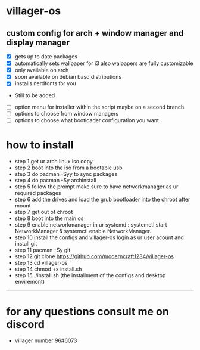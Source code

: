 # villager-os
## custom config for arch + window manager and display manager

- [X] gets up to date packages
- [X] automatically sets wallpaper for i3 also walpapers are fully customizable
- [X] only available on arch
- [x] soon available on debian basd distributions
- [X] installs nerdfonts for you
- Still to be added
 - [ ] option menu for installer within the script maybe on a second branch
 - [ ] options to choose from window managers
 - [ ] options to choose what bootloader configuration you want

# how to install

- step 1 get ur arch linux iso copy 
- step 2 boot into the iso from a bootable usb
- step 3 do pacman -Syy to sync packages
- step 4 do pacman -Sy archinstall
- step 5 follow the prompt make sure to have networkmanager as ur required packages
- step 6 add the drives and load the grub bootloader into the chroot after mount
- step 7 get out of chroot
- step 8 boot into the main os
- step 9 enable networkmanager in ur systemd : systemctl start NetworkManager & systemctl enable NetworkManager.
- step 10 install the configs and villager-os login as ur user acount and install git
- step 11 pacman -Sy git
- step 12 git clone https://github.com/moderncraft1234/villager-os
- step 13 cd villager-os
- step 14 chmod +x install.sh
- step 15 ./install.sh (the installment of the configs and desktop enviremont)

________________________________________________________________________________



# for any questions consult me on discord

- villager number 96#6073
